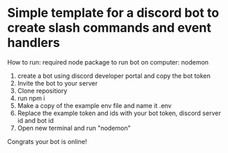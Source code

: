 # Simple template for a discord bot to create slash commands and event handlers

How to run:
required node package to run bot on computer: nodemon

1. create a bot using discord developer portal and copy the bot token
2. Invite the bot to your server
3. Clone repositiory 
4. run npm i
5. Make a copy of the example env file and name it .env
6. Replace the example token and ids with your bot token, discord server id and bot id
7. Open new terminal and run "nodemon"

Congrats your bot is online!
